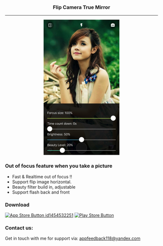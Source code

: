 <p align="center">
<h3 align="center">Flip Camera True Mirror</h3>
</p>

---


<p align="center">
<img src="demo.jpg" width="250" height="445">
</p>

### Out of focus feature when you take a picture

- Fast & Realtime out of focus !!
- Support flip image horizontal.
- Beauty filter build in, adjustable
- Support flash back and front


### Download
[![App Store Button id1454532251](http://imgur.com/y8PTxr9.png "App Store Button")](https://itunes.apple.com/app/id1209785450)
[![Play Store Button](http://imgur.com/utWa1co.png "Play Store Button")]()

### Contact us:

Get in touch with me for support via: appfeedback118@yandex.com


